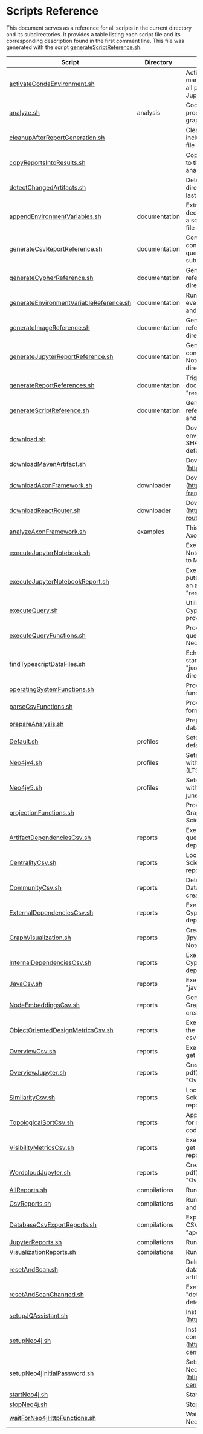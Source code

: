 # Scripts Reference

This document serves as a reference for all scripts in the current directory and its subdirectories.
It provides a table listing each script file and its corresponding description found in the first comment line.
This file was generated with the script [generateScriptReference.sh](./generateScriptReference.sh).

Script | Directory | Description
-------|-----------|------------
| [activateCondaEnvironment.sh](./activateCondaEnvironment.sh) |  | Activates the Conda (Python package manager) environment "codegraph" with all packages needed to execute the Jupyter Notebooks. |
| [analyze.sh](./analysis/analyze.sh) | analysis | Coordinates the end-to-end analysis process, encompassing tool installation, graph generation, and report generation. |
| [cleanupAfterReportGeneration.sh](./cleanupAfterReportGeneration.sh) |  | Cleans up after report generation. This includes deleting empty files or in case no file is left deleting the report folder. |
| [copyReportsIntoResults.sh](./copyReportsIntoResults.sh) |  | Copies the results from the temp directory to the results directory grouped by the analysis name. |
| [detectChangedArtifacts.sh](./detectChangedArtifacts.sh) |  | Detect changed files in the artifacts directory with a text file containing the last hash code of the contents. |
| [appendEnvironmentVariables.sh](./documentation/appendEnvironmentVariables.sh) | documentation | Extracts the environment variable declarations including default values from a script file and appends it to a markdown file as table columns. |
| [generateCsvReportReference.sh](./documentation/generateCsvReportReference.sh) | documentation | Generates "CSV_REPORTS.md" containing a reference to all CSV cypher query reports in this directory and its subdirectories. |
| [generateCypherReference.sh](./documentation/generateCypherReference.sh) | documentation | Generates "CYPHER.md" containing a reference to all Cypher files in this directory and its subdirectories. |
| [generateEnvironmentVariableReference.sh](./documentation/generateEnvironmentVariableReference.sh) | documentation | Runs "appendEnvironmentVariable.sh" for every script file in the current directory and its sub directories. |
| [generateImageReference.sh](./documentation/generateImageReference.sh) | documentation | Generates "IMAGES.md" containing a reference to all images (PNG) in this directory and its subdirectories. |
| [generateJupyterReportReference.sh](./documentation/generateJupyterReportReference.sh) | documentation | Generates "JUPYTER_REPORTS.md" containing a reference to all Jupyter Notebook Markdown reports in this directory and its subdirectories. |
| [generateReportReferences.sh](./documentation/generateReportReferences.sh) | documentation | Triggers the regeneration of all reference documentations for the reports inside the "results" directory. |
| [generateScriptReference.sh](./documentation/generateScriptReference.sh) | documentation | Generates "SCRIPTS.md" containing a reference to all scripts in this directory and its subdirectories. |
| [download.sh](./download.sh) |  | Downloads a file into the directory of the environment variable SHARED_DOWNLOADS_DIRECTORY (or default "../downloads"). |
| [downloadMavenArtifact.sh](./downloadMavenArtifact.sh) |  | Downloads an artifact from Maven Central (https://mvnrepository.com/repos/central) |
| [downloadAxonFramework.sh](./downloader/downloadAxonFramework.sh) | downloader | Downloads AxonFramework (https://developer.axoniq.io/axon-framework) artifacts from Maven Central. |
| [downloadReactRouter.sh](./downloader/downloadReactRouter.sh) | downloader | Downloads react-router (https://github.com/remix-run/react-router) from GitHub using git clone. |
| [analyzeAxonFramework.sh](./examples/analyzeAxonFramework.sh) | examples | This is an example for an analysis of AxonFramework  |
| [executeJupyterNotebook.sh](./executeJupyterNotebook.sh) |  | Executes all steps in the given Jupyter Notebook (ipynb), stores it and converts it to Markdown (md) and PDF. |
| [executeJupyterNotebookReport.sh](./executeJupyterNotebookReport.sh) |  | Executes the given Jupyter Notebook and puts all resulting files (ipynb, md, pdf) into an accordingly named directory within the "results" directory. |
| [executeQuery.sh](./executeQuery.sh) |  | Utilizes Neo4j's HTTP API to execute a Cypher query from an input file and provides the results in CSV format. |
| [executeQueryFunctions.sh](./executeQueryFunctions.sh) |  | Provides functions to execute Cypher queries using either "executeQuery.sh" or Neo4j's "cypher-shell".  |
| [findTypescriptDataFiles.sh](./findTypescriptDataFiles.sh) |  | Echoes a list of Typescript data files starting with "ts-" and having extension "json" in the artifacts directory of sub directories.  |
| [operatingSystemFunctions.sh](./operatingSystemFunctions.sh) |  | Provides operating system dependent functions e.g. to detect Windows. |
| [parseCsvFunctions.sh](./parseCsvFunctions.sh) |  | Provides functions to parse strings in CSV format.  |
| [prepareAnalysis.sh](./prepareAnalysis.sh) |  | Prepares and validates the graph database before analysis  |
| [Default.sh](./profiles/Default.sh) | profiles | Sets (if any) settings variables for a default analysis. |
| [Neo4jv4.sh](./profiles/Neo4jv4.sh) | profiles | Sets all settings variables for an analysis with Neo4j v4.4.x (long term support (LTS) version as of may 2023). |
| [Neo4jv5.sh](./profiles/Neo4jv5.sh) | profiles | Sets all settings variables for an analysis with Neo4j v5.x (newest version as of june 2023). |
| [projectionFunctions.sh](./projectionFunctions.sh) |  | Provides functions to create and delete Graph Projections for Neo4j Graph Data Science. |
| [ArtifactDependenciesCsv.sh](./reports/ArtifactDependenciesCsv.sh) | reports | Executes "Artifact_Dependencies" Cypher queries to get the "artifact-dependencies-csv" CSV reports. |
| [CentralityCsv.sh](./reports/CentralityCsv.sh) | reports | Looks for centrality using the Graph Data Science Library of Neo4j and creates CSV reports. |
| [CommunityCsv.sh](./reports/CommunityCsv.sh) | reports | Detects communities using the Graph Data Science Library of Neo4j and creates CSV reports. |
| [ExternalDependenciesCsv.sh](./reports/ExternalDependenciesCsv.sh) | reports | Executes "External_Dependencies" Cypher queries to get the "external-dependencies-csv" CSV reports. |
| [GraphVisualization.sh](./reports/GraphVisualization.sh) | reports | Creates the "graph-visualization" report (ipynb, md, pdf) based on the Jupyter Notebook "ArtifactDependencies.ipynb". |
| [InternalDependenciesCsv.sh](./reports/InternalDependenciesCsv.sh) | reports | Executes "Internal_Dependencies" Cypher queries to get the "internal-dependencies-csv" CSV reports. |
| [JavaCsv.sh](./reports/JavaCsv.sh) | reports | Executes "Java" Cypher queries to get the "java-csv" CSV reports. |
| [NodeEmbeddingsCsv.sh](./reports/NodeEmbeddingsCsv.sh) | reports | Generates node embeddings using the Graph Data Science Library of Neo4j and creates CSV reports. |
| [ObjectOrientedDesignMetricsCsv.sh](./reports/ObjectOrientedDesignMetricsCsv.sh) | reports | Executes "Metrics" Cypher queries to get the "object-oriented-design-metrics-csv" CSV reports. |
| [OverviewCsv.sh](./reports/OverviewCsv.sh) | reports | Executes "Overview" Cypher queries to get the "overview-csv" CSV reports. |
| [OverviewJupyter.sh](./reports/OverviewJupyter.sh) | reports | Creates the "overview" report (ipynb, md, pdf) based on the Jupyter Notebook "Overview.ipynb". |
| [SimilarityCsv.sh](./reports/SimilarityCsv.sh) | reports | Looks for similarity using the Graph Data Science Library of Neo4j and creates CSV reports. |
| [TopologicalSortCsv.sh](./reports/TopologicalSortCsv.sh) | reports | Applies the Topological Sorting algorithm for directed acyclic graphs (DAG) to order code units by their dependencies |
| [VisibilityMetricsCsv.sh](./reports/VisibilityMetricsCsv.sh) | reports | Executes "Visibility" Cypher queries to get the "visibility-metrics-csv" CSV reports. |
| [WordcloudJupyter.sh](./reports/WordcloudJupyter.sh) | reports | Creates the "overview" report (ipynb, md, pdf) based on the Jupyter Notebook "Overview.ipynb". |
| [AllReports.sh](./reports/compilations/AllReports.sh) | compilations | Runs all report scripts. |
| [CsvReports.sh](./reports/compilations/CsvReports.sh) | compilations | Runs all CSV report scripts (no Python and Chromium required). |
| [DatabaseCsvExportReports.sh](./reports/compilations/DatabaseCsvExportReports.sh) | compilations | Exports the whole graph database as a CSV file using the APOC procedure "apoc.export.csv.all" |
| [JupyterReports.sh](./reports/compilations/JupyterReports.sh) | compilations | Runs all Jupyter Notebook report scripts. |
| [VisualizationReports.sh](./reports/compilations/VisualizationReports.sh) | compilations | Runs all Visualization reports. |
| [resetAndScan.sh](./resetAndScan.sh) |  | Deletes all data in the Neo4j graph database and rescans the downloaded artifacts to create a new graph. |
| [resetAndScanChanged.sh](./resetAndScanChanged.sh) |  | Executes "resetAndScan.sh" only if "detectChangedArtifacts.sh" returns detected changes. |
| [setupJQAssistant.sh](./setupJQAssistant.sh) |  | Installs (download and unzip) jQAssistant (https://jqassistant.org/get-started). |
| [setupNeo4j.sh](./setupNeo4j.sh) |  | Installs (download, unpack, get plugins, configure) a local Neo4j Graph Database (https://neo4j.com/download-center/#community). |
| [setupNeo4jInitialPassword.sh](./setupNeo4jInitialPassword.sh) |  | Sets the initial password for the local Neo4j Graph Database (https://neo4j.com/download-center/#community). |
| [startNeo4j.sh](./startNeo4j.sh) |  | Starts the local Neo4j Graph Database.  |
| [stopNeo4j.sh](./stopNeo4j.sh) |  | Stops the local Neo4j Graph Database.  |
| [waitForNeo4jHttpFunctions.sh](./waitForNeo4jHttpFunctions.sh) |  | Waits until the HTTP Transactions API of Neo4j Graph Database is available. |
